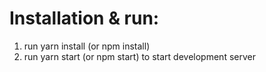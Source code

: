 # Installation & run:
1. run yarn install (or npm install)
2. run yarn start (or npm start) to start development server